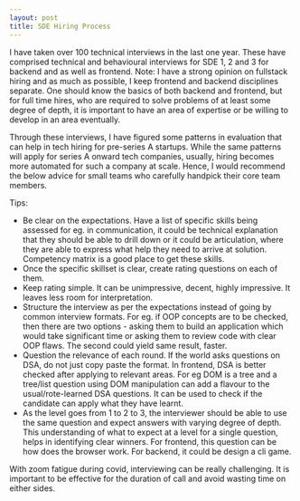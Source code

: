 ```yaml
---
layout: post
title: SDE Hiring Process
---
```



I have taken over 100 technical interviews in the last one year. These have comprised technical and behavioural interviews for SDE 1, 2 and 3 for backend and as well as frontend. Note: I have a strong opinion on fullstack hiring and as much as possible, I keep frontend and backend disciplines separate. One should know the basics of both backend and frontend, but for full time hires, who are required to solve problems of at least some degree of depth, it is important to have an area of expertise or be willing to develop in an area eventually. 

Through these interviews, I have figured some patterns in evaluation that can help in tech hiring for pre-series A startups. While the same patterns will apply for series A onward tech companies, usually, hiring becomes more automated for such a company at scale. Hence, I would recommend the below advice for small teams who carefully handpick their core team members.

Tips:

- Be clear on the expectations. Have a list of specific skills being assessed for eg. in communication, it could be technical explanation that they should be able to drill down or it could be articulation, where they are able to express what help they need to arrive at solution. Competency matrix is a good place to get these skills. 
- Once the specific skillset is clear, create rating questions on each of them. 
- Keep rating simple. It can be unimpressive, decent, highly impressive. It leaves less room for interpretation. 
- Structure the interview as per the expectations instead of going by common interview formats. For eg. if OOP concepts are to be checked, then there are two options - asking them to build an application which would take significant time or asking them to review code with clear OOP flaws. The second could yield same result, faster.
- Question the relevance of each round. If the world asks questions on DSA, do not just copy paste the format. In frontend, DSA is better checked after applying to relevant areas. For eg DOM is a tree and a tree/list question using DOM manipulation can add a flavour to the usual/rote-learned DSA questions. It can be used to check if the candidate can apply what they have learnt. 
- As the level goes from 1 to 2 to 3, the interviewer should be able to use the same question and expect answers with varying degree of depth. This understanding of what to expect at a level for a single question, helps in identifying clear winners. For frontend, this question can be how does the browser work. For backend, it could be design a cli game. 


With zoom fatigue during covid, interviewing can be really challenging. It is important to be effective for the duration of call and avoid wasting time on either sides.  



